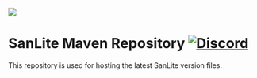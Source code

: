 ![](https://i.imgur.com/DrOHIyS.png)
# SanLite Maven Repository [![Discord](https://img.shields.io/discord/634166880411713576?style=flat-square)](https://discord.gg/hNgWmk6)

This repository is used for hosting the latest SanLite version files.
